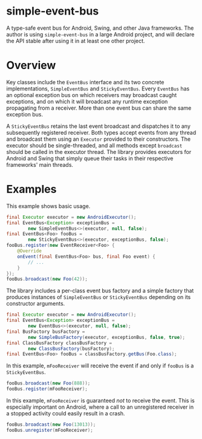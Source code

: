 # simple-event-bus
A type-safe event bus for Android, Swing, and other Java frameworks.  The author is using `simple-event-bus` in a large Android project, and will declare the API stable after using it in at least one other project.

# Overview
Key classes include the `EventBus` interface and its two concrete implementations, `SimpleEventBus` and `StickyEventBus`.  Every `EventBus` has an optional exception bus on which receivers may broadcast caught exceptions, and on which it will broadcast any runtime exception propagating from a receiver.  More than one event bus can share the same exception bus.
  
A `StickyEventBus` retains the last event broadcast and dispatches it to any subsequently registered receiver.  Both types accept events from any thread and broadcast them using an `Executor` provided to their constructors.  The executor should be single-threaded, and all methods except `broadcast` should be called in the executor thread.  The library provides executors for Android and Swing that simply queue their tasks in their respective frameworks' main threads.

# Examples
This example shows basic usage.
```java
final Executor executor = new AndroidExecutor();
final EventBus<Exception> exceptionBus =
        new SimpleEventBus<>(executor, null, false);
final EventBus<Foo> fooBus =
        new StickyEventBus<>(executor, exceptionBus, false);
fooBus.register(new EventReceiver<Foo> {
    @Override
    onEvent(final EventBus<Foo> bus, final Foo event) {
        // ...
    }
});
fooBus.broadcast(new Foo(42));
```
The library includes a per-class event bus factory and a simple factory that produces instances of `SimpleEventBus` or `StickyEventBus` depending on its constructor arguments.
```java
final Executor executor = new AndroidExecutor();
final EventBus<Exception> exceptionBus =
        new EventBus<>(executor, null, false);
final BusFactory busFactory =
        new SimpleBusFactory(executor, exceptionBus, false, true);
final ClassBusFactory classBusFactory =
        new ClassBusFactory(busFactory);
final EventBus<Foo> fooBus = classBusFactory.getBus(Foo.class);
```
In this example, `mFooReceiver` will receive the event if and only if `fooBus` is a `StickyEventBus`.
```java
fooBus.broadcast(new Foo(888));
fooBus.register(mFooReceiver);
```
In this example, `mFooReceiver` is guaranteed *not* to receive the event.  This is especially important on Android, where a call to an unregistered receiver in a stopped activity could easily result in a crash.
```java
fooBus.broadcast(new Foo(13013));
fooBus.unregister(mFooReceiver);
```
